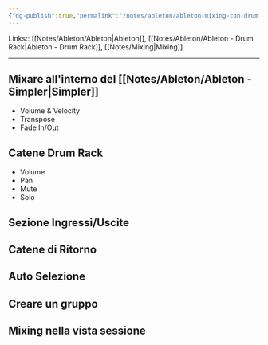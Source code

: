 ```yaml
---
{"dg-publish":true,"permalink":"/notes/ableton/ableton-mixing-con-drum-rack/","tags":["type/note"]}
---
```


Links:: [[Notes/Ableton/Ableton\|Ableton]], [[Notes/Ableton/Ableton - Drum Rack\|Ableton - Drum Rack]], [[Notes/Mixing\|Mixing]]

---
## Mixare all'interno del [[Notes/Ableton/Ableton - Simpler\|Simpler]]

- Volume & Velocity
- Transpose
- Fade In/Out

## Catene Drum Rack

- Volume
- Pan
- Mute
- Solo

## Sezione Ingressi/Uscite

## Catene di Ritorno

## Auto Selezione

## Creare un gruppo

## Mixing nella vista sessione

